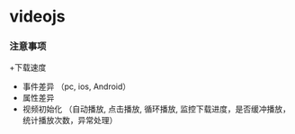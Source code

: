 # videojs

### 注意事项
+下载速度
+ 事件差异 （pc, ios, Android）
+ 属性差异
+ 视频初始化 （自动播放, 点击播放, 循环播放, 监控下载进度，是否缓冲播放，统计播放次数，异常处理）
